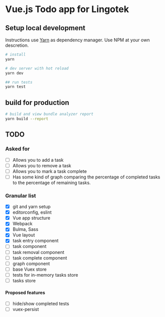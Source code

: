 # Vue.js Todo app for Lingotek

## Setup local development

Instructions use [Yarn](https://yarnpkg.com/en/) as dependency manager. Use NPM at your own descretion.

```bash
# install
yarn

# dev server with hot reload
yarn dev

## run tests
yarn test
```

## build for production

```bash
# build and view bundle analyzer report
yarn build --report
```

## TODO

### Asked for

* [ ] Allows you to add a task
* [ ] Allows you to remove a task
* [ ] Allows you to mark a task complete
* [ ] Has some kind of graph comparing the percentage of completed tasks to the percentage of remaining tasks.

### Granular list

* [x] git and yarn setup
* [x] editorconfig, eslint
* [x] Vue app structure
* [x] Webpack
* [x] Bulma, Sass
* [x] Vue layout
* [x] task entry component
* [ ] task component
* [ ] task removal component
* [ ] task complete component
* [ ] graph component
* [ ] base Vuex store
* [ ] tests for in-memory tasks store
* [ ] tasks store

#### Proposed features

* [ ] hide/show completed tests
* [ ] vuex-persist
